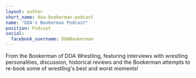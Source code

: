 ```yaml
---
layout: author
short_name: doa-bookerman-podcast
name: "DOA's Bookerman Podcast"
position: Podcast
social:
  facebook_username: DOABookerman
---
```

From the Bookerman of DOA Wrestling, featuring interviews with wrestling personalities, discussion, historical reviews and the Bookerman attempts to re-book some of wrestling's best and worst moments!
